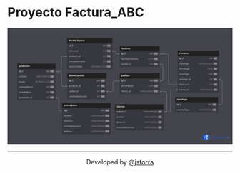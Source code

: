 # Proyecto Factura_ABC

![](./Factura_ABC.png)

---

<p align="center">Developed by <a href="https://github.com/jstorra">@jstorra</a></p>